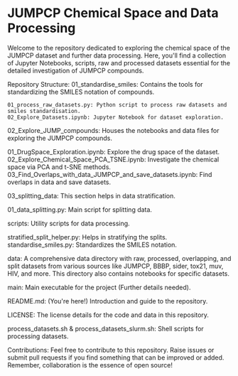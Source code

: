 # JUMPCP Chemical Space and Data Processing
Welcome to the repository dedicated to exploring the chemical space of the JUMPCP dataset and further data processing. Here, you'll find a collection of Jupyter Notebooks, scripts, raw and processed datasets essential for the detailed investigation of JUMPCP compounds.

Repository Structure:
01_standardise_smiles: Contains the tools for standardizing the SMILES notation of compounds.
    
    01_process_raw_datasets.py: Python script to process raw datasets and smiles standardisation.
    02_Explore_Datasets.ipynb: Jupyter Notebook for dataset exploration.
02_Explore_JUMP_compounds: Houses the notebooks and data files for exploring the JUMPCP compounds.

  01_DrugSpace_Exploration.ipynb: Explore the drug space of the dataset.
  02_Explore_Chemical_Space_PCA_TSNE.ipynb: Investigate the chemical space via PCA and t-SNE methods.
  03_Find_Overlaps_with_data_JUMPCP_and_save_datasets.ipynb: Find overlaps in data and save datasets.

03_splitting_data: This section helps in data stratification.

  01_data_splitting.py: Main script for splitting data.
 
scripts: Utility scripts for data processing.

  stratified_split_helper.py: Helps in stratifying the splits.
  standardise_smiles.py: Standardizes the SMILES notation.

data: A comprehensive data directory with raw, processed, overlapping, and split datasets from various sources like JUMPCP, BBBP, sider, tox21, muv, HIV, and more. This directory also contains notebooks for specific datasets.

main: Main executable for the project (Further details needed).

README.md: (You're here!) Introduction and guide to the repository.

LICENSE: The license details for the code and data in this repository.

process_datasets.sh & process_datasets_slurm.sh: Shell scripts for processing datasets.

Contributions:
Feel free to contribute to this repository. Raise issues or submit pull requests if you find something that can be improved or added. Remember, collaboration is the essence of open source!
